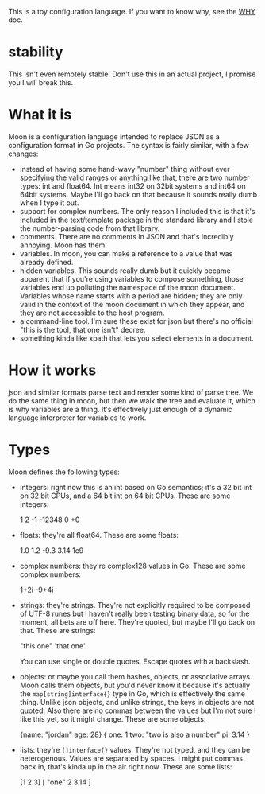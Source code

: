 This is a toy configuration language.  If you want to know why, see the [WHY](WHY.md) doc.

# stability

This isn't even remotely stable.  Don't use this in an actual project, I
promise you I will break this.

# What it is

Moon is a configuration language intended to replace JSON as a configuration
format in Go projects.  The syntax is fairly similar, with a few changes:

- instead of having some hand-wavy "number" thing without ever specifying the
  valid ranges or anything like that, there are two number types: int and
  float64.  Int means int32 on 32bit systems and int64 on 64bit systems.  Maybe
  I'll go back on that because it sounds really dumb when I type it out.
- support for complex numbers.  The only reason I included this is that it's
  included in the text/template package in the standard library and I stole the
  number-parsing code from that library.
- comments.  There are no comments in JSON and that's incredibly annoying.
  Moon has them.
- variables.  In moon, you can make a reference to a value that was already
  defined.
- hidden variables.  This sounds really dumb but it quickly became apparent
  that if you're using variables to compose something, those variables end up
  polluting the namespace of the moon document.  Variables whose name starts
  with a period are hidden; they are only valid in the context of the moon
  document in which they appear, and they are not accessible to the host
  program.
- a command-line tool.  I'm sure these exist for json but there's no official
  "this is the tool, that one isn't" decree.
- something kinda like xpath that lets you select elements in a document.

# How it works

json and similar formats parse text and render some kind of parse tree.  We do
the same thing in moon, but then we walk the tree and evaluate it, which is why
variables are a thing.  It's effectively just enough of a dynamic language
interpreter for variables to work.

# Types

Moon defines the following types:

- integers: right now this is an int based on Go semantics; it's a 32 bit int
  on 32 bit CPUs, and a 64 bit int on 64 bit CPUs.  These are some integers:

    1
    2
    -1
    -12348
    0
    +0

- floats: they're all float64.  These are some floats:

    1.0
    1.2
    -9.3
    3.14
    1e9

- complex numbers: they're complex128 values in Go.  These are some complex numbers:

    1+2i
    -9+4i

- strings: they're strings.  They're not explicitly required to be composed of
  UTF-8 runes but I haven't really been testing binary data, so for the moment,
  all bets are off here.  They're quoted, but maybe I'll go back on that.
  These are strings:

    "this one"
    'that one'

  You can use single or double quotes.  Escape quotes with a backslash.
- objects: or maybe you call them hashes, objects, or associative arrays.  Moon
  calls them objects, but you'd never know it because it's actually the
  `map[string]interface{}` type in Go, which is effectively the same thing.
  Unlike json objects, and unlike strings, the keys in objects are not quoted.
  Also there are no commas between the values but I'm not sure I like this yet,
  so it might change.  These are some objects:

    {name: "jordan" age: 28}
    {
        one: 1
        two: "two is also a number"
        pi: 3.14
    }

- lists: they're `[]interface{}` values.  They're not typed, and they can be
  heterogenous.  Values are separated by spaces.  I might put commas back in,
  that's kinda up in the air right now.  These are some lists:

    [1 2 3]
    [
      "one"
      2
      3.14
    ]



